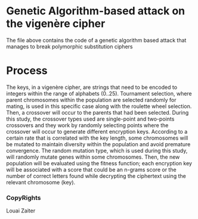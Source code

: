 # Genetic Algorithm-based attack on the vigenère cipher
The file above contains the code of a genetic algorithm based attack that manages to break polymorphic substitution ciphers

# Process
The keys, in a vigenère cipher, are strings that need to be encoded to integers within the range of alphabets (0..25). Tournament selection, where parent chromosomes within the population are selected randomly for mating, is used in this specific case along with the roulette wheel selection. Then, a  crossover will occur to the parents that had been selected. During this study, the crossover types used are single-point and two-points crossovers and they work by randomly selecting points where the crossover will occur to generate different encryption keys. According to a certain rate that is correlated with the key length, some chromosomes will be mutated to maintain diversity within the population and avoid premature convergence. The random mutation type, which is used during this study, will randomly mutate genes within some chromosomes. Then, the new population will be evaluated using the fitness function; each encryption key will be associated with a score that could be an n-grams score or the number of correct letters found while decrypting the ciphertext using the relevant chromosome (key). 

### CopyRights 
Louai Zaiter